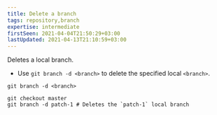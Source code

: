 ```yaml
---
title: Delete a branch
tags: repository,branch
expertise: intermediate
firstSeen: 2021-04-04T21:50:29+03:00
lastUpdated: 2021-04-13T21:10:59+03:00
---
```


Deletes a local branch.

- Use `git branch -d <branch>` to delete the specified local `<branch>`.

```shell
git branch -d <branch>
```

```shell
git checkout master
git branch -d patch-1 # Deletes the `patch-1` local branch
```
